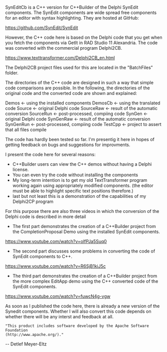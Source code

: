 
SynEditCb is a C++ version for C++Builder of the Delphi SynEdit components. The SynEdit components are wide spread free components for an editor with syntax highlighting. They are hosted at GitHub:

https://github.com/SynEdit/SynEdit

However, the C++ code here is based on the Delphi code that you get when you fetch the components via GetIt in RAD Studio 11 Alexandria. The code was converted with the commercial program Delphi2CB. 

https://www.texttransformer.com/Delphi2CB_en.html

The Delphi2CB project files used for this are located in the "BatchFiles" folder. 

The directories of the C++ code are designed in such a way that simple code comparisons are possible. In the following, the directories of the original code and the converted code are shown and explained:

Demos				<-  using the installed components
DemosCb			<-  using the translated code
Source			<-  original Delphi code
SourceRaw		<-  result of the automatic conversion
SourceRun		<-  post-processed, compiing code
SynGen			<-  original Delphi code
SynGenRaw		<-  result of the automatic conversion
SynGenRun		<-  post-processed, compiing code
TestCpp			<-  project to assert that all files compile 

The code has hardly been tested so far. I'm presentig it here in hopes of getting feedback on bugs and suggestions for improvments.


I present the code here for several reasons:

- C++Builder users can view the C++ demos without having a Delphi license.
- You can even try the code without installing the components
- My long-term intention is to get my old TextTransformer program working again using appropriately modified components. (the editor must be able to highlight specific text positions therefore.)
- last but not least this is a demonstration of the capabilities of my Delphi2CP program

For this purpose there are also three videos in which the conversion of the Delphi code is described in more detail

- The first part demonstrates the creation of a C++Builder project from the CompletionProposal Demo using the installed SynEdit components.

https://www.youtube.com/watch?v=olfPJa5Suq0


- The second part discusses some problems in converting the code of SynEdit components to C++.

https://www.youtube.com/watch?v=R6SjB1kiJ5c


- The third part demonstrates the creation of a C++Builder project from the more complex EditApp demo using the C++ converted code of the SynEdit components.

https://www.youtube.com/watch?v=fuwcN4g-vgw


As soon as I published the code here, there is already a new version of the Synedit components. Whether I will also convert this code depends on whether there will be any interst and feedback at all.


    "This product includes software developed by the Apache Software Foundation 
    (http://www.apache.org/)."


--
Detlef Meyer-Eltz


